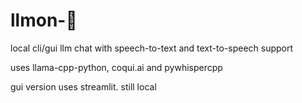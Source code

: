 # llmon-:pie:

local cli/gui llm chat with speech-to-text and text-to-speech support

uses llama-cpp-python, coqui.ai and pywhispercpp

gui version uses streamlit. still local
